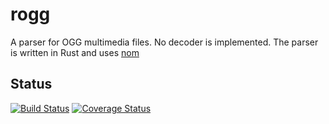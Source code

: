 # rogg
A parser for OGG multimedia files. No decoder is implemented. The parser is written in Rust and uses [nom](https://github.com/Geal/nom)

## Status
[![Build Status](https://travis-ci.org/fsasm/rogg.svg?branch=master)](https://travis-ci.org/fsasm/rogg)
[![Coverage Status](https://coveralls.io/repos/github/fsasm/rogg/badge.svg?branch=master)](https://coveralls.io/github/fsasm/rogg?branch=master)
